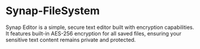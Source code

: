 # Synap-FileSystem
Synap Editor is a simple, secure text editor built with encryption capabilities. It features built-in AES-256 encryption for all saved files, ensuring your sensitive text content remains private and protected.
